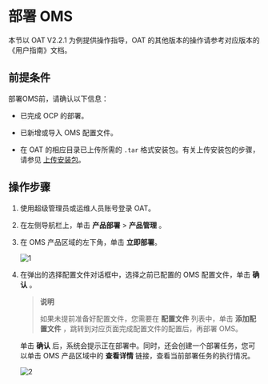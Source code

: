 # 部署 OMS

本节以 OAT V2.2.1 为例提供操作指导，OAT 的其他版本的操作请参考对应版本的《用户指南》文档。

## 前提条件

部署OMS前，请确认以下信息：

* 已完成 OCP 的部署。

* 已新增或导入 OMS 配置文件。

* 在 OAT 的相应目录已上传所需的 `.tar` 格式安装包。有关上传安装包的步骤，请参见 [上传安装包](../1.configure-a-deployment-environment/4.upload-the-installation-package-1.md)。

## 操作步骤

1. 使用超级管理员或运维人员账号登录 OAT。

2. 在左侧导航栏上，单击 **产品部署** \> **产品管理** 。

3. 在 OMS 产品区域的左下角，单击 **立即部署**。

   ![1](https://help-static-aliyun-doc.aliyuncs.com/assets/img/zh-CN/9380607061/p187679.png)

4. 在弹出的选择配置文件对话框中，选择之前已配置的 OMS 配置文件，单击 **确认** 。

   > **说明**
   >
   > 如果未提前准备好配置文件，您需要在 **配置文件** 列表中，单击 **添加配置文件** ，跳转到对应页面完成配置文件的配置后，再部署 OMS。

   单击 **确认** 后，系统会提示正在部署中。同时，还会创建一个部署任务，您可以单击 OMS 产品区域中的 **查看详情** 链接，查看当前部署任务的执行情况。

   ![2](https://help-static-aliyun-doc.aliyuncs.com/assets/img/zh-CN/9380607061/p187680.png)
